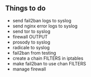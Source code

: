 Things to do
------------


- send fail2ban logs to syslog
- send nginx error logs to syslog
- send tor to syslog
- firewall OUTPUT 
- prosody to syslog
- radicale to syslog
- fail2ban from testing
- create a chain FILTERS in iptables
- make fail2ban to use chan FILTERS
- manage firewall
